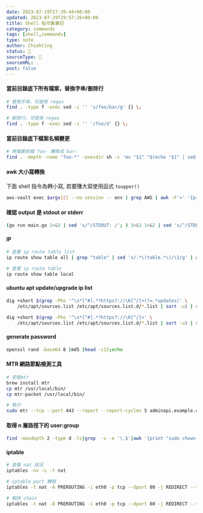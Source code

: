 ```yaml
---
date: 2023-07-19T17:39:44+08:00
updated: 2023-07-29T19:57:26+08:00
title: Shell 指令集筆記
category: commands
tags: [shell,commands]
type: note
author: Chiehting
status: 🌱
sourceType: 📜️
sourceURL: .
post: false
---
```


#### 當前目錄底下所有檔案，替換字串/刪除行

```bash
# 替換字串，可使用 regex
find . -type f -exec sed -i '' 's/foo/bar/g' {} \;

# 刪除行，可使用 regex
find . -type f -exec sed -i '' '/foo/d' {} \;
```

#### 當前目錄底下檔案名稱變更

```bash
# 將檔案前綴 foo- 轉換成 bar-
find . -depth -name "foo-*" -execdir sh -c 'mv "$1" "$(echo "$1" | sed s/foo/bar/g)"' _ {} \;
```

#### awk 大小寫轉換

下面 shell 指令為轉小寫, 若要賺大寫使用函式 `toupper()`

```bash
aws-vault exec $argv[2] --no-session -- env | grep AWS | awk -F'=' '{print tolower($1) "=" $2}'
```

#### 確認 output 是 stdout or stderr

```bash
(go run main.go 2>&3 | sed 's/^/STDOUT: /'; ) 3>&1 1>&2 | sed 's/^/STDERR: /'
```

#### IP

```bash
# 查看 ip route table list
ip route show table all | grep "table" | sed 's/.*\(table.*\)/\1/g' | awk '{print $2}' | sort | uniq

# 查看 ip route table
ip route show table local 
```

#### ubuntu apt update/upgrade ip list

```bash
dig +short $(grep -Pho '^\s*[^#].*?https?://\K[^/]+(?=.*updates)' \
    /etc/apt/sources.list /etc/apt/sources.list.d/*.list | sort -u) | sort -u

dig +short $(grep -Pho '^\s*[^#].*?https?://\K[^/]+' \
    /etc/apt/sources.list /etc/apt/sources.list.d/*.list | sort -u) | sort -u
```

#### generate password

```bash
openssl rand -base64 8 |md5 |head -c12;echo
```

#### MTR 網路節點檢測工具

```bash
# 安裝mtr
brew install mtr
cp mtr /usr/local/bin/
cp mtr-packet /usr/local/bin/

# 執行
sudo mtr --tcp --port 443 --report --report-cycles 5 adminapi.example.com
```

#### 取得 n 層路徑下的 user:group

```bash
find -maxdepth 2 -type d -ls|grep  -v -e '\.$'|awk '{print "sudo chown -R "  $5 "':'" $6 " " $11}'
```

#### iptable

```bash
# 查看 nat 狀況
iptables -nv -L -t nat

# iptable port 轉發
iptables -t nat -A PREROUTING -i eth0 -p tcp --dport 80 -j REDIRECT --to-port 5601

# 刪除 chain
iptables -t nat -D PREROUTING -i eth0 -p tcp --dport 80 -j REDIRECT --to-port 5601
```
